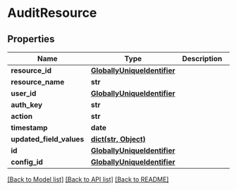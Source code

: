# AuditResource

## Properties
Name | Type | Description | Notes
------------ | ------------- | ------------- | -------------
**resource_id** | [**GloballyUniqueIdentifier**](GloballyUniqueIdentifier.md) |  | [optional] 
**resource_name** | **str** |  | [optional] 
**user_id** | [**GloballyUniqueIdentifier**](GloballyUniqueIdentifier.md) |  | [optional] 
**auth_key** | **str** |  | [optional] 
**action** | **str** |  | [optional] 
**timestamp** | **date** |  | [optional] 
**updated_field_values** | [**dict(str, Object)**](Object.md) |  | [optional] 
**id** | [**GloballyUniqueIdentifier**](GloballyUniqueIdentifier.md) |  | [optional] 
**config_id** | [**GloballyUniqueIdentifier**](GloballyUniqueIdentifier.md) |  | [optional] 

[[Back to Model list]](../README.md#documentation-for-models) [[Back to API list]](../README.md#documentation-for-api-endpoints) [[Back to README]](../README.md)

